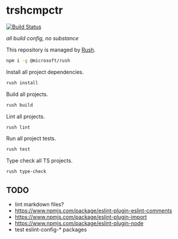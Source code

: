# trshcmpctr

[![Build Status](https://cloud.drone.io/api/badges/shanedg/trshcmpctr/status.svg)](https://cloud.drone.io/shanedg/trshcmpctr)

_all build config, no substance_

This repository is managed by [Rush](https://rushjs.io/pages/developer/new_developer/).

```sh
npm i -g @microsoft/rush
```

Install all project dependencies.

```sh
rush install
```

Build all projects.

```sh
rush build
```

Lint all projects.

```sh
rush lint
```

Run all project tests.

```sh
rush test
```

Type check all TS projects.

```sh
rush type-check
```

## TODO

* lint markdown files?
* https://www.npmjs.com/package/eslint-plugin-eslint-comments
* https://www.npmjs.com/package/eslint-plugin-import
* https://www.npmjs.com/package/eslint-plugin-node
* test eslint-config-* packages

